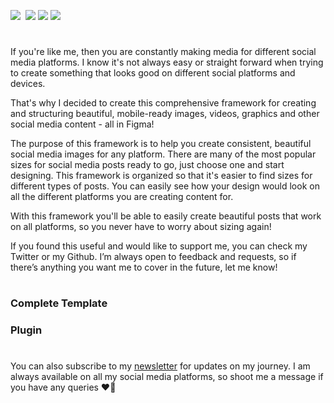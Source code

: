 [<img src="https://user-images.githubusercontent.com/52125687/178482941-d4c19393-79c6-4ef6-a1e0-963a4180688d.png"  >](https://twitter.com/raf_underscore)&nbsp;
[<img src="https://user-images.githubusercontent.com/52125687/178482934-d1822af3-aeba-4403-b179-68c737951854.png"  >](https://www.instagram.com/rafunderscore/)
[<img src="https://user-images.githubusercontent.com/52125687/178482936-e477e381-938e-4a45-8cd1-7022f5596817.png"  >](https://linktr.ee/raf_underscore)
[<img src="https://user-images.githubusercontent.com/52125687/178482938-319c8126-e0e2-4abc-a6a4-efafb0b1b0f7.png"  >](https://rafunderscore.vercel.app/)

#

If you're like me, then you are constantly making media for different social media platforms. I know it's not always easy or straight forward when trying to create something that looks good on different social platforms and devices. 

That's why I decided to create this comprehensive framework for creating and structuring beautiful, mobile-ready images, videos, graphics and other social media content - all in Figma!

The purpose of this framework is to help you create consistent, beautiful social media images for any platform. There are many of the most popular sizes for social media posts ready to go, just choose one and start designing. This framework is organized so that it's easier to find sizes for different types of posts. You can easily see how your design would look on all the different platforms you are creating content for.

With this framework you'll be able to easily create beautiful posts that work on all platforms, so you never have to worry about sizing again!

If you found this useful and would like to support me, you can check my Twitter or my Github. I’m always open to feedback and requests, so if there’s anything you want me to cover in the future, let me know!

#

### Complete Template

### Plugin

#

You can also subscribe to my [newsletter](https://www.getrevue.co/profile/RaphaelS) for updates on my journey. I am always available on all my social media platforms, so shoot me a message if you have any queries ❤️‍🔥
